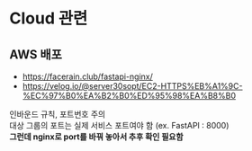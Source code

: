 # Cloud 관련

## AWS 배포
- https://facerain.club/fastapi-nginx/
- https://velog.io/@server30sopt/EC2-HTTPS%EB%A1%9C-%EC%97%B0%EA%B2%B0%ED%95%98%EA%B8%B0

인바운드 규칙, 포트번호 주의   
대상 그룹의 포트는 실제 서비스 포트여야 함 (ex. FastAPI : 8000)   
**그런데 nginx로 port를 바꿔 놓아서 추후 확인 필요함**